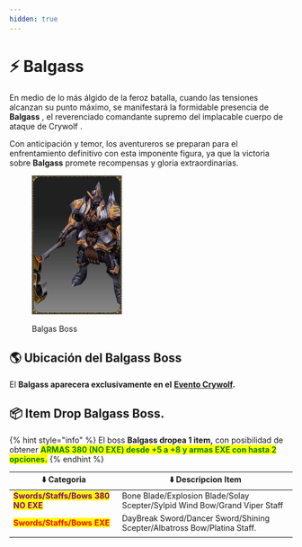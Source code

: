 ```yaml
---
hidden: true
---
```


# ⚡ Balgass

En medio de lo más álgido de la feroz batalla, cuando las tensiones alcanzan su punto máximo, se manifestará la formidable presencia de **Balgass** , el reverenciado comandante supremo del implacable cuerpo de ataque de Crywolf .

Con anticipación y temor, los aventureros se preparan para el enfrentamiento definitivo con esta imponente figura, ya que la victoria sobre **Balgass** promete recompensas y gloria extraordinarias.

<figure><img src="../../.gitbook/assets/image (394).png" alt="" width="160"><figcaption><p>Balgas Boss</p></figcaption></figure>

## 🌎 Ubicación del Balgass Boss

El **Balgass aparecera exclusivamente en el** [**Evento Crywolf**](../crywolf.md)**.**

## 📦 Item Drop Balgass Boss.

{% hint style="info" %}
El boss **Balgass dropea 1 item,** con posibilidad de obtener <mark style="color:green;">**ARMAS 380 (NO EXE) desde +5 a +8 y  armas EXE con hasta 2 opciones.**</mark>
{% endhint %}

| ⬇️ Categoria                                                         | ⬇️ Descripcion Item                                                        |
| -------------------------------------------------------------------- | -------------------------------------------------------------------------- |
| <mark style="color:purple;">**Swords/Staffs/Bows 380 NO EXE**</mark> | Bone Blade/Explosion Blade/Solay Scepter/Sylpid Wind Bow/Grand Viper Staff |
| <mark style="color:red;">**Swords/Staffs/Bows EXE**</mark>           | DayBreak Sword/Dancer Sword/Shining Scepter/Albatross Bow/Platina Staff.   |
|                                                                      |                                                                            |

